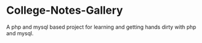 # College-Notes-Gallery
A php and mysql based project for learning and getting hands dirty with php and mysql. 
